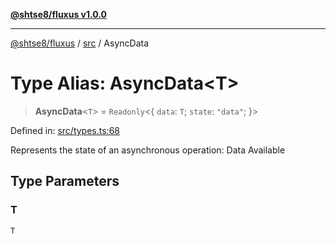 [**@shtse8/fluxus v1.0.0**](../../README.md)

***

[@shtse8/fluxus](../../README.md) / [src](../README.md) / AsyncData

# Type Alias: AsyncData\<T\>

> **AsyncData**\<`T`\> = `Readonly`\<\{ `data`: `T`; `state`: `"data"`; \}\>

Defined in: [src/types.ts:68](https://github.com/shtse8/fluxus/blob/213c71c5e98d0245d85ae1e863504b6b01882dfb/src/types.ts#L68)

Represents the state of an asynchronous operation: Data Available

## Type Parameters

### T

`T`
